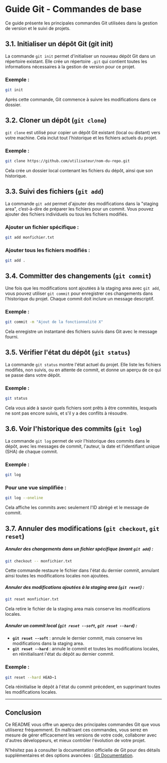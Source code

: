 # Guide Git - Commandes de base

Ce guide présente les principales commandes Git utilisées dans la gestion de version et le suivi de projets.

## 3.1. Initialiser un dépôt Git (git init)

La commande `git init` permet d'initialiser un nouveau dépôt Git dans un répertoire existant. Elle crée un répertoire `.git` qui contient toutes les informations nécessaires à la gestion de version pour ce projet.

### Exemple :
```bash
git init
```

Après cette commande, Git commence à suivre les modifications dans ce dossier.

## 3.2. Cloner un dépôt (`git clone`)

`git clone` est utilisé pour copier un dépôt Git existant (local ou distant) vers votre machine. Cela inclut tout l'historique et les fichiers actuels du projet.

### Exemple :
```bash
git clone https://github.com/utilisateur/nom-du-repo.git
```

Cela crée un dossier local contenant les fichiers du dépôt, ainsi que son historique.

## 3.3. Suivi des fichiers (`git add`)

La commande `git add` permet d'ajouter des modifications dans la "staging area", c’est-à-dire de préparer les fichiers pour un commit. Vous pouvez ajouter des fichiers individuels ou tous les fichiers modifiés.

### Ajouter un fichier spécifique :
```bash
git add monfichier.txt
```

### Ajouter tous les fichiers modifiés :
```bash
git add .
```

## 3.4. Committer des changements (`git commit`)

Une fois que les modifications sont ajoutées à la staging area avec `git add`, vous pouvez utiliser `git commit` pour enregistrer ces changements dans l'historique du projet. Chaque commit doit inclure un message descriptif.

### Exemple :
```bash
git commit -m "Ajout de la fonctionnalité X"
```

Cela enregistre un instantané des fichiers suivis dans Git avec le message fourni.

## 3.5. Vérifier l'état du dépôt (`git status`)

La commande `git status` montre l'état actuel du projet. Elle liste les fichiers modifiés, non suivis, ou en attente de commit, et donne un aperçu de ce qui se passe dans votre dépôt.

### Exemple :
```bash
git status
```

Cela vous aide à savoir quels fichiers sont prêts à être commités, lesquels ne sont pas encore suivis, et s'il y a des conflits à résoudre.

## 3.6. Voir l'historique des commits (`git log`)

La commande `git log` permet de voir l'historique des commits dans le dépôt, avec les messages de commit, l'auteur, la date et l'identifiant unique (SHA) de chaque commit.

### Exemple :
```bash
git log
```

### Pour une vue simplifiée :
```bash
git log --oneline
```

Cela affiche les commits avec seulement l'ID abrégé et le message de commit.

## 3.7. Annuler des modifications (`git checkout`, `git reset`)

##### Annuler des changements dans un fichier spécifique (avant `git add`) :
```bash
git checkout -- monfichier.txt
```

Cette commande restaure le fichier dans l'état du dernier commit, annulant ainsi toutes les modifications locales non ajoutées.

##### Annuler des modifications ajoutées à la staging area (`git reset`) :
```bash
git reset monfichier.txt
```

Cela retire le fichier de la staging area mais conserve les modifications locales.

##### Annuler un commit local (`git reset --soft`, `git reset --hard`) :
- **`git reset --soft`** : annule le dernier commit, mais conserve les modifications dans la staging area.
- **`git reset --hard`** : annule le commit et toutes les modifications locales, en réinitialisant l'état du dépôt au dernier commit.

### Exemple :
```bash
git reset --hard HEAD~1
```

Cela réinitialise le dépôt à l'état du commit précédent, en supprimant toutes les modifications locales.

---

## Conclusion

Ce README vous offre un aperçu des principales commandes Git que vous utiliserez fréquemment. En maîtrisant ces commandes, vous serez en mesure de gérer efficacement les versions de votre code, collaborer avec d'autres développeurs, et mieux contrôler l'évolution de votre projet.

N'hésitez pas à consulter la documentation officielle de Git pour des détails supplémentaires et des options avancées : [Git Documentation](https://git-scm.com/doc).
